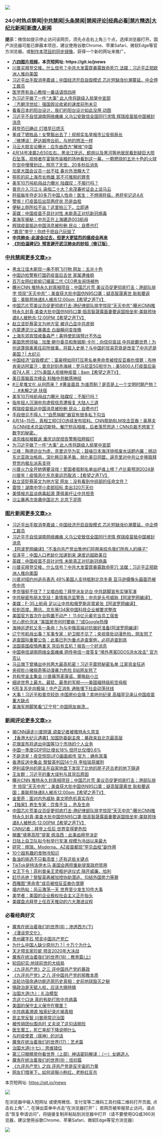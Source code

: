 ![](https://raw.githubusercontent.com/fqnews/bnews/master/64photo/fqnews-qr.jpg)

<div id="tt">
<h3>24小时热点禁闻|<a href="#%E4%B8%AD%E5%85%B1%E7%A6%81%E9%97%BB%E6%9B%B4%E5%A4%9A%E6%96%87%E7%AB%A0">中共禁闻</a>|<a href="#%E5%9B%BE%E7%89%87%E6%96%B0%E9%97%BB%E6%9B%B4%E5%A4%9A%E6%96%87%E7%AB%A0">头条禁闻</a>|<a href="#%E6%96%B0%E9%97%BB%E8%AF%84%E8%AE%BA%E6%9B%B4%E5%A4%9A%E6%96%87%E7%AB%A0">禁闻评论|<a href="#%E5%BF%85%E7%9C%8B%E7%BB%8F%E5%85%B8%E5%A5%BD%E6%96%87">经典必看|<a href="/video.md#%E7%A6%81%E7%89%87%E7%B2%BE%E9%80%89">禁片精选</a>|<a href="https://github.com/fqnews/djy/blob/master/gb/nf1351518.md#1">大纪元新闻</a>|<a href="https://github.com/fqnews/ntdtv/blob/master/gb/prog204.md#1">新唐人新闻</a></h3>
<div><b>提示：</b>微信如提示停止访问该网页，须先点击右上角三个点，选择浏览器打开。国产浏览器可能已屏蔽本项目，建议使用谷歌Chrome、苹果Safari、微软Edge等官方浏览器。或<a href="https://github.com/fqnews/bnews/blob/master/%E5%88%B6%E4%BD%9Cgit%E7%A6%81%E9%97%BB%E9%95%9C%E5%83%8F.md">制作本项目的同步镜像</a>，获得一个新的网址来推广。</div>
<ul>
<li><b><a href="http://d1.bdrive.tk/64.mp4" target="_blank">六四图片视频</a>，本页短网址: https://git.io/jnews</b></li>
<li><a href="/topimagenews/20210416/1527251.md">川普买拜登交接，什么信号？中共大发雷霆暴露致命死穴 法媒：习近平正把欧洲人推向美国</a></li>
<li><a href="/topimagenews/20210416/1527678.md">习近平出手取消李嘉诚；中国经济开启自毁模式 芯片短缺涨价潮蔓延，中企停工裁员</a></li>
<li><a href="/cbnews/20210416/1527159.md">医学界有良心教授一番话语惊四座</a></li>
<li><a href="/cbnews/20210416/1527454.md">为习近平做了一件“大事” 此人传将跳级入局掌中宣部</a></li>
<li><a href="/ssgc/20210416/1527155.md">〖兲朝浮世绘〗强国舆论收紧的速度前所未见</a></li>
<li><a href="/cnnews/20210416/1527270.md">看看日本的阳台设计，我们的阳台设计如此没用 动图</a></li>
<li><a href="/topimagenews/20210416/1527579.md">习近平不自信湖南网络瘫痪 义乌公安致信全国同行求情 辉瑞疫苗抵中国被封消息</a></li>
<li><a href="/worldnews/usa/20210416/1527136.md">拜登恐已确诊 灯塔早已熄灭</a></li>
<li><a href="/comments/20210416/1527162.md">爹成了牺牲品！女警豁出去了！视频实名举报市公安局局长</a></li>
<li><a href="/ssgc/20210416/1527279.md">〖微博谈〗萨达姆垮台前，与他的想法一样</a></li>
<li><a href="/cnnews/20210416/1527595.md">马云大胆言论曝光：应先由西方“解放”中国</a></li>
<li><a href="/bannedvideo/20210416/1527559.md">4月14号凌晨2点50左右，黑龙江抚远、鹤岗以及黑河等地居民看到疑巨大陨石坠落，视频者在富锦市装粮的场地看到这一幕，一颗燃烧的五光十色的火球在空中慢慢划过，照亮了天空，20多秒后消失</a></li>
<li><a href="/baitai/20210416/1527440.md">加拿大国会议员一丝不挂 春光外泄糗大了</a></li>
<li><a href="/cnnews/20210416/1527541.md">猝死的前上海市长杨雄 其不可推脱的罪责</a></li>
<li><a href="/cbnews/20210416/1527581.md">美军10万吨航母战力曝光 陆媒叹：不服行吗？</a></li>
<li><a href="/comments/20210416/1527465.md">普京介入习江斗 染指二十大？余茂春听证会上谈马云</a></li>
<li><a href="/health/20210416/1527221.md">肝癌每年夺走30多万中国人性命！医生：不想得肝癌，养肝牢记这4点</a></li>
<li><a href="/cnnews/20210416/1527467.md">警惕！打疫苗后出现两症状 恐是血栓</a></li>
<li><a href="/health/20210416/1527370.md">便秘上厕所拉不出？这里拍三下，立即通</a></li>
<li><a href="/topimagenews/20210416/1527386.md">英媒：中国疫苗不具针对性 未能真正对抗新冠病毒</a></li>
<li><a href="/cbnews/20210416/1527180.md">美海军揭秘：中共正在上海建造003航母</a></li>
<li><a href="/cbnews/20210416/1527554.md">辉瑞疫苗抵达中国消息被秒删 民众：自费也打</a></li>
<li><a href="/comments/20210416/1527755.md">“蠢货”李宁！你终于把自己玩毁了</a></li>
<li><b><a href="/comments/20200211/1275071.md" target="_blank">中共肺炎-此波会过去，但更大更猛烈的瘟疫会再来</a></b></li>
<li><b><a href="/comments/20200207/1272816.md" target="_blank">《刘伯温碑记》预言避开武汉肺炎的妙招（修订版）</a></b></li>
</ul>
</div>

<div class="catlist">
<h3><a href="/cbnews/" target="_blank">中共禁闻</a><span><a href="/cbnews/" target="_blank" rel="nofollow">更多文章>></a></span></h3>
<ul>
<li><a href="/cbnews/20210417/1527910.md" target="_blank">黑龙江佳木斯现一串不明飞行物 网友：五光十色</a></li>
<li><a href="/cbnews/20210417/1527909.md" target="_blank">中国边检警察打国药疫苗后去世 家属遭维稳</a></li>
<li><a href="/cbnews/20210417/1527871.md" target="_blank">百万女网红偷偷订婚富二代 CEO男友闹场被拘</a></li>
<li><a href="/comments/20210417/1527846.md" target="_blank">曝光CNN 推特永久封真相项目；中国芯片荒 美议员促更彻底打击；港部队排字 惊现“天灭中共”；美查获大批中国仿N95口罩；疑高智晟离世 耿和要返国；美联邦快递8人被杀12:00pm【希望之声TV】</a></li>
<li><a href="/comments/20210416/1527828.md" target="_blank">中国芯片荒美议员促更彻底打击;港纪律部队排字惊现“天灭中共”;曝光CNN推特永久封真;美查大批中国仿N95口罩;阻高智晟露面妻要返国陪坐牢;美联邦快递8人被枪杀;12:00PM【希望之声TV】</a></li>
<li><a href="/cbnews/20210416/1527796.md" target="_blank">赵立坚贬蔡英文为地方官 被评凸显中共虚弱</a></li>
<li><a href="/cbnews/20210416/1527795.md" target="_blank">内蒙遭泥沙尘暴袭击 白昼瞬间变夜晚</a></li>
<li><a href="/cbnews/20210416/1527752.md" target="_blank">上海东郊宾馆戒备森严！美特使凯瑞预计不外出</a></li>
<li><a href="/cbnews/20210416/1527725.md" target="_blank">美国思想领袖：加里·鲍尔委员和詹姆斯·卡尔：向信仰宣战 中共欲霸世界！为何说蓬佩奥离任前所做事，将载入史册？与中国的贸易究竟是改变了中共还是美国？| 大纪元</a></li>
<li><a href="/comments/20210416/1527717.md" target="_blank">中国经济“自毁模式”；富豪榜如同打压黑名单黑命贵被控反亚裔仇恨罪；布林肯突访阿富汗；普京封刻赤海峡；罗马尼亚5G拒华为；美5800人打疫苗后染疫74人死；21%美国人拒接种疫苗；8am【希望之声TV】</a></li>
<li><a href="/cbnews/20210416/1527615.md" target="_blank">美日首脑首次峰会 料触中共敏感神经</a></li>
<li><a href="/comments/20210416/1527613.md" target="_blank">#三星堆文化 从何而来？ #黄金面具 为谁而制？是否是上一个文明时期产物？｜ #未解之谜 扶摇</a></li>
<li><a href="/cbnews/20210416/1527581.md" target="_blank">美军10万吨航母战力曝光 陆媒叹：不服行吗？</a></li>
<li><a href="/cbnews/20210416/1527580.md" target="_blank">指年轻人沉溺中共虚假信息遭报复 大陆人三退</a></li>
<li><a href="/cbnews/20210416/1527554.md" target="_blank">辉瑞疫苗抵达中国消息被秒删 民众：自费也打</a></li>
<li><a href="/cbnews/20210416/1527553.md" target="_blank">手段很见不得人？“自愿捐献”器官有很多私下勾当</a></li>
<li><a href="/comments/20210416/1527475.md" target="_blank">4月14~15日，真相工程CEO连续发布猛料。CNN帮助BLM攻击亚裔！奥基夫与CNN技术总监切斯特，餐厅短兵相接，后者落荒而逃！CNN总裁不想拿下数字的秘密。</a></li>
<li><a href="/cbnews/20210416/1527466.md" target="_blank">进京维权被截返 重庆访民控告警察掐脖殴打</a></li>
<li><a href="/cbnews/20210416/1527454.md" target="_blank">为习近平做了一件“大事” 此人传将跳级入局掌中宣部</a></li>
<li><a href="/cbnews/20210416/1527453.md" target="_blank">江峰：陶德访台为虚，克里访华为实；鼓噪日本海洋排核废水话题内幕：撼动东北亚政治格局，深化韩日美矛盾，弱化美日同盟，逼克里对中共让步换取拜登党内极左派系支持</a></li>
<li><a href="/comments/20210416/1527449.md" target="_blank">川普火力全开她俩要没戏！爱国者抵制名单出炉谁上榜？卢比奥预测2024是川普年！疫情恶化东京奥运恐取消；【希望之声TV】</a></li>
<li><a href="/cbnews/20210416/1527434.md" target="_blank">赵立坚贬蔡英文为地方官 网友：没有看到中组部的任命文件？</a></li>
<li><a href="/cbnews/20210416/1527418.md" target="_blank">震惊！湖南中学小卖部招标 卖出320万天价</a></li>
<li><a href="/cbnews/20210416/1527389.md" target="_blank">美情报总监谈病毒起源 蓬佩奥吁让中共担责</a></li>
<li><a href="/cbnews/20210416/1527388.md" target="_blank">沙尘暴再次突袭中国北方 北京下泥雨</a></li>

</ul>
</div>
<div class="catlist">
<h3><a href="/topimagenews/" target="_blank">图片新闻</a><span><a href="/topimagenews/" target="_blank" rel="nofollow">更多文章>></a></span></h3>
<ul>
<li><a href="/topimagenews/20210416/1527678.md" target="_blank">习近平出手取消李嘉诚；中国经济开启自毁模式 芯片短缺涨价潮蔓延，中企停工裁员</a></li>
<li><a href="/topimagenews/20210416/1527579.md" target="_blank">习近平不自信湖南网络瘫痪 义乌公安致信全国同行求情 辉瑞疫苗抵中国被封消息</a></li>
<li><a href="/topimagenews/20210416/1527526.md" target="_blank">【阿波罗网编译】“不准向共产党出售他们将用来绞杀我们所有人的绳子”</a></li>
<li><a href="/topimagenews/20210416/1527443.md" target="_blank">任泽平：中国人口老龄化加速到来 速度远超欧美日</a></li>
<li><a href="/topimagenews/20210416/1527386.md" target="_blank">英媒：中国疫苗不具针对性 未能真正对抗新冠病毒</a></li>
<li><a href="/topimagenews/20210416/1527251.md" target="_blank">川普买拜登交接，什么信号？中共大发雷霆暴露致命死穴 法媒：习近平正把欧洲人推向美国</a></li>
<li><a href="/topimagenews/20210416/1527158.md" target="_blank">川普对纽约州追杀表态 49%美国人支持抵制北京冬奥 亚马逊摄像头画面恐被传中共</a></li>
<li><a href="/topimagenews/20210415/1526952.md" target="_blank">李克强挺不住了？又唱白脸？拜登派友访台 中共跳脚宣布实弹军演</a></li>
<li><a href="/topimagenews/20210415/1526825.md" target="_blank">中共秘密布局太空战！美情报总监警告：中共是头号威胁【阿波罗网编译】</a></li>
<li><a href="/topimagenews/20210415/1526807.md" target="_blank">美媒：F-35上航母 足以让中共和俄罗斯非常紧张【阿波罗网编译】</a></li>
<li><a href="/topimagenews/20210415/1526708.md" target="_blank">轮到百度、腾讯、京东等!34家中国科技企业被要求整改</a></li>
<li><a href="/topimagenews/20210415/1526605.md" target="_blank">美国官方首次在台购置不动产！ 11.6亿元豪宅当员工宿舍</a></li>
<li><a href="/topimagenews/20210415/1526369.md" target="_blank">忧心房价泡沫 “美国房市何时要崩？”成Google热搜</a></li>
<li><a href="/topimagenews/20210414/1526047.md" target="_blank">海神巡逻机又多一条命！为与中俄高端对抗做好准备[阿波罗网编译]</a></li>
<li><a href="/topimagenews/20210414/1525949.md" target="_blank">辽宁号航母出事？军事专家：护卫舰不见了；央视竟批动漫危险，网友怒了</a></li>
<li><a href="/topimagenews/20210414/1525833.md" target="_blank">追查国际重要公告：此事已列为重点追查案例，必将追查到底</a></li>
<li><a href="/topimagenews/20210414/1525717.md" target="_blank">法国英国疫情两重天 背后有玄机？报告一个好消息</a></li>
<li><a href="/topimagenews/20210414/1525699.md" target="_blank">中国电信湖南网络全面瘫痪 网传电信一度答复“境外黑客DDOS洪水攻击” 官方否认</a></li>
<li><a href="/topimagenews/20210413/1525276.md" target="_blank">马云旗下曾捅出中共两大最高机密！习近平震怒秘密名单 江家资金狂逃</a></li>
<li><a href="/topimagenews/20210413/1525235.md" target="_blank">央视批小猪佩奇等动漫暴力危险 B站网友怒了</a></li>
<li><a href="/topimagenews/20210413/1525234.md" target="_blank">共和党金主集会 川普痛骂麦康诺、揶揄赵小兰</a></li>
<li><a href="/topimagenews/20210413/1525167.md" target="_blank">细说世界上最大、最猛、最贵的军舰——美国福特级航空母舰</a></li>
<li><a href="/topimagenews/20210413/1524952.md" target="_blank">K形复苏步向极端！中产正消失 通胀埋下社会动荡伏线</a></li>
<li><a href="/topimagenews/20210412/1524731.md" target="_blank">大事！习近平和普京较劲 中国房价会降？卖地创纪录 高福罕见承认中国疫苗重大缺点</a></li>
<li><a href="/topimagenews/20210412/1524357.md" target="_blank">美海军翘脚笑看“辽宁号” 中国网友崩溃…</a></li>

</ul>
</div>
<div class="catlist">
<h3><a href="/comments/" target="_blank">新闻评论</a><span><a href="/comments/" target="_blank" rel="nofollow">更多文章>></a></span></h3>
<ul>
<li><a href="/comments/20210417/1527906.md" target="_blank">揭CNN逼走川普阴谋 调查记者被推特永久禁言</a></li>
<li><a href="/comments/20210417/1527905.md" target="_blank">【香港大纪元遇袭】加国防委副主席：暴政来自北京最高层</a></li>
<li><a href="/comments/20210417/1527895.md" target="_blank">花旗宣布将退出中国等13个市场的个人业务</a></li>
<li><a href="/comments/20210417/1527884.md" target="_blank">中国一季度GDP同比增长18% 但环比仅增0.6%</a></li>
<li><a href="/comments/20210417/1527882.md" target="_blank">不是流星！夜空惊现UFO画面疯传 官方：确有其事</a></li>
<li><a href="/comments/20210417/1527881.md" target="_blank">香港反送中集会 黎智英判囚14个月 李柱铭获缓刑</a></li>
<li><a href="/comments/20210417/1527861.md" target="_blank">伊利诺伊州的房主在自家地盘下发现了比他的房子还古老的地下隧道</a></li>
<li><a href="/comments/20210417/1527860.md" target="_blank">王友群：习近平的重大误判与其背后原因</a></li>
<li><a href="/comments/20210417/1527846.md" target="_blank">曝光CNN 推特永久封真相项目；中国芯片荒 美议员促更彻底打击；港部队排字 惊现“天灭中共”；美查获大批中国仿N95口罩；疑高智晟离世 耿和要返国；美联邦快递8人被杀12:00pm【希望之声TV】</a></li>
<li><a href="/comments/20210417/1527834.md" target="_blank">金里奇：面对内外威胁 美文明危机真实存在</a></li>
<li><a href="/comments/20210417/1527829.md" target="_blank">【独家】养生专家：饮食不当 ，危及生命</a></li>
<li><a href="/comments/20210416/1527828.md" target="_blank">中国芯片荒美议员促更彻底打击;港纪律部队排字惊现“天灭中共”;曝光CNN推特永久封真;美查大批中国仿N95口罩;阻高智晟露面妻要返国陪坐牢;美联邦快递8人被枪杀;12:00PM【希望之声TV】</a></li>
<li><a href="/comments/20210416/1527811.md" target="_blank">CNN记者：拜登上任后 世界变得更危险</a></li>
<li><a href="/comments/20210416/1527810.md" target="_blank">搁置“填塞高院”提案 佩洛西：此事由拜登决定</a></li>
<li><a href="/comments/20210416/1527809.md" target="_blank">日陆上自卫队拟今秋举行军演 规模为冷战以来最大</a></li>
<li><a href="/comments/20210416/1527808.md" target="_blank">研究：辉瑞、Moderna、AZ疫苗都现“罕见血栓”副作用</a></li>
<li><a href="/comments/20210416/1527807.md" target="_blank">10个超有趣的食物冷知识</a></li>
<li><a href="/comments/20210416/1527806.md" target="_blank">鱼油的挑选不只看浓度！还有这些关键点</a></li>
<li><a href="/comments/20210416/1527780.md" target="_blank">TikTok是特洛伊木马 美国会两院重新提案政府禁用</a></li>
<li><a href="/comments/20210416/1527778.md" target="_blank">女王下令！菲利普亲王灵柩护送仪式 隔开威廉、哈利</a></li>
<li><a href="/comments/20210416/1527777.md" target="_blank">赶尽杀绝？黎智英再被加控协助潜逃、勾结外国势力等罪</a></li>
<li><a href="/comments/20210416/1527770.md" target="_blank">西雅图“黑命贵”成员被控反亚裔仇恨罪</a></li>
<li><a href="/comments/20210416/1527763.md" target="_blank">墙内热帖：风云激荡一天 世界至少发生10件大事</a></li>
<li><a href="/comments/20210416/1527758.md" target="_blank">美学者：美国的企业极权社会主义正在抬头</a></li>
<li><a href="/comments/20210416/1527757.md" target="_blank">美媒盘点拜登上任百天推动的六大激进议程</a></li>

</ul>
</div>

<div class="catlist">
<h3>必看经典好文</h3>
<ul>
<li><a href="/topimagenews/20180527/948714.md" target="_blank">魔鬼在统治着我们的世界(8)：渗透西方(下)</a></li>
<li><a href="/comments/20200521/783167.md" target="_blank">《漫谈党文化》</a></li>
<li><a href="/comments/20210226/1494382.md" target="_blank">贵州藏字石 预言中国共产党亡</a></li>
<li><a href="/ssgc/20200715/1360940.md" target="_blank">为什么中国人缺少原创力？| 十万个为什么</a></li>
<li><a href="/topimagenews/20200513/1327828.md" target="_blank">天才预言家珍妮 预言2020年大决战</a></li>
<li><a href="/topimagenews/20180701/965109.md" target="_blank">魔鬼在统治着我们的世界(18)：教育篇(上)</a></li>
<li><a href="/comments/20200920/582873.md" target="_blank">轮回纪实:地球前世的大结局</a></li>
<li><a href="/bookonline/20131116/201054.md" target="_blank">《九评共产党》之三 评中国共产党的暴政</a></li>
<li><a href="/bookonline/20131116/201047.md" target="_blank">《九评共产党》之八 评中国共产党的邪教本质</a></li>
<li><a href="/tculture/20121025/73069.md" target="_blank">法轮功宿命通功能还原历史真相：史前地球毁灭之秘</a></li>
<li><a href="/comments/20200814/1379994.md" target="_blank">搞政治是天赋人权，应该大搞特搞</a></li>
<li><a href="/cbnews/20180315/914943.md" target="_blank">治国大道(九)：礼治模型</a></li>
<li><a href="/comments/20200707/1357090.md" target="_blank">念这个口诀 真的有助打败中共病毒</a></li>
<li><a href="/lifebaike/20200520/1331379.md" target="_blank">美国的保守主义保守在哪里？</a></li>
<li><a href="/ccpdope/20200412/1311165.md" target="_blank">中共病毒溯源 独家纪录片揭真相</a></li>
<li><a href="/comments/20200621/1348236.md" target="_blank">民主党反智 川普用常识治国</a></li>
<li><a href="/cbnews/20210331/1516754.md" target="_blank">被传销团伙围杀时 丈夫说了这句话脱险</a></li>
<li><a href="/sohnews/20150904/445868.md" target="_blank">医生罢工，死亡率却下降说明什么</a></li>
<li><a href="/comments/20200327/1301424.md" target="_blank">与时疫使君（瘟神）的对话</a></li>
<li><a href="/topimagenews/20180620/960677.md" target="_blank">魔鬼在统治着我们的世界(17)：艺术篇</a></li>
<li><a href="/comments/20201110/1428674.md" target="_blank">治国大道(十七)：思维错位</a></li>
<li><a href="/comments/20200426/1319648.md" target="_blank">第三只眼睛带你看世界（上部）神话密码解译：（一）女娲造人</a></li>
<li><a href="/topimagenews/20180529/949649.md" target="_blank">魔鬼在统治着我们的世界(9)：信仰篇</a></li>
<li><a href="/bookonline/20131116/201053.md" target="_blank">《九评共产党》之四 评共产党是反宇宙的力量</a></li>
<li><a href="/comments/20200712/1359630.md" target="_blank">网友们借鉴下，如何说服小粉红、老粉红反共</a></li>

</ul>
</div>

本页短网址: https://git.io/jnews

![](https://raw.githubusercontent.com/fqnews/bnews/master/64photo/fqnews-qr.jpg)

在浏览器中输入短网址 或使用微信、支付宝等二维码工具扫描二维码打开页面, 点击右上角"...", 在弹出菜单中点击“在浏览器打开”； 若网页被举报禁止访问，请点击“恢复申请访问”，将链接复制并粘贴到浏览器中打开（请不要使用QQ或360浏览器，建议使用谷歌Chrome、苹果Safari、微软Edge等官方浏览器）

![](https://raw.githubusercontent.com/fqnews/bnews/master/64photo/wx.jpg)